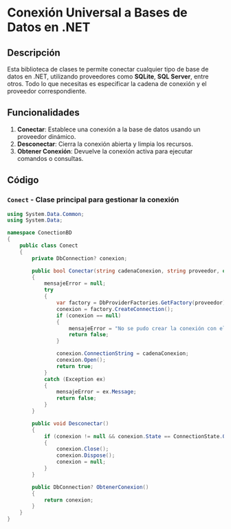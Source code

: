 # Conexión Universal a Bases de Datos en .NET

## Descripción

Esta biblioteca de clases te permite conectar cualquier tipo de base de datos en .NET, utilizando proveedores como **SQLite**, **SQL Server**, entre otros. Todo lo que necesitas es especificar la cadena de conexión y el proveedor correspondiente.

## Funcionalidades

1. **Conectar**: Establece una conexión a la base de datos usando un proveedor dinámico.
2. **Desconectar**: Cierra la conexión abierta y limpia los recursos.
3. **Obtener Conexión**: Devuelve la conexión activa para ejecutar comandos o consultas.

## Código

### `Conect` - Clase principal para gestionar la conexión

```csharp
using System.Data.Common;
using System.Data;

namespace ConectionBD
{
    public class Conect
    {
        private DbConnection? conexion;

        public bool Conectar(string cadenaConexion, string proveedor, out string? mensajeError)
        {
            mensajeError = null;
            try
            {
                var factory = DbProviderFactories.GetFactory(proveedor);
                conexion = factory.CreateConnection();
                if (conexion == null)
                {
                    mensajeError = "No se pudo crear la conexión con el proveedor especificado.";
                    return false;
                }

                conexion.ConnectionString = cadenaConexion;
                conexion.Open();
                return true;
            }
            catch (Exception ex)
            {
                mensajeError = ex.Message;
                return false;
            }
        }

        public void Desconectar()
        {
            if (conexion != null && conexion.State == ConnectionState.Open)
            {
                conexion.Close();
                conexion.Dispose();
                conexion = null;
            }
        }

        public DbConnection? ObtenerConexion()
        {
            return conexion;
        }
    }
}
